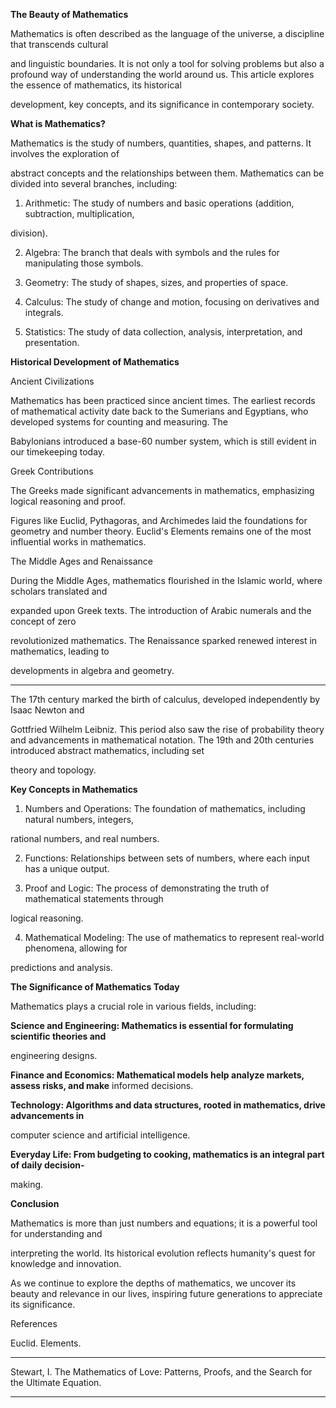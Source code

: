 **The Beauty of Mathematics**

Mathematics is often described as the language of the universe, a discipline that transcends cultural

and linguistic boundaries. It is not only a tool for solving problems but also a profound way of
understanding the world around us. This article explores the essence of mathematics, its historical

development, key concepts, and its significance in contemporary society.

**What is Mathematics?**

Mathematics is the study of numbers, quantities, shapes, and patterns. It involves the exploration of

abstract concepts and the relationships between them. Mathematics can be divided into several
branches, including:

1. Arithmetic: The study of numbers and basic operations (addition, subtraction, multiplication,

division).

2. Algebra: The branch that deals with symbols and the rules for manipulating those symbols.

3. Geometry: The study of shapes, sizes, and properties of space.

4. Calculus: The study of change and motion, focusing on derivatives and integrals.

5. Statistics: The study of data collection, analysis, interpretation, and presentation.

**Historical Development of Mathematics**

Ancient Civilizations

Mathematics has been practiced since ancient times. The earliest records of mathematical activity date
back to the Sumerians and Egyptians, who developed systems for counting and measuring. The

Babylonians introduced a base-60 number system, which is still evident in our timekeeping today.

Greek Contributions

The Greeks made significant advancements in mathematics, emphasizing logical reasoning and proof.

Figures like Euclid, Pythagoras, and Archimedes laid the foundations for geometry and number theory.
Euclid's Elements remains one of the most influential works in mathematics.

The Middle Ages and Renaissance

During the Middle Ages, mathematics flourished in the Islamic world, where scholars translated and

expanded upon Greek texts. The introduction of Arabic numerals and the concept of zero

revolutionized mathematics. The Renaissance sparked renewed interest in mathematics, leading to

developments in algebra and geometry.


-----

The 17th century marked the birth of calculus, developed independently by Isaac Newton and

Gottfried Wilhelm Leibniz. This period also saw the rise of probability theory and advancements in
mathematical notation. The 19th and 20th centuries introduced abstract mathematics, including set

theory and topology.

**Key Concepts in Mathematics**

1. Numbers and Operations: The foundation of mathematics, including natural numbers, integers,

rational numbers, and real numbers.

2. Functions: Relationships between sets of numbers, where each input has a unique output.

3. Proof and Logic: The process of demonstrating the truth of mathematical statements through

logical reasoning.

4. Mathematical Modeling: The use of mathematics to represent real-world phenomena, allowing for

predictions and analysis.

**The Significance of Mathematics Today**

Mathematics plays a crucial role in various fields, including:

**Science and Engineering: Mathematics is essential for formulating scientific theories and**

engineering designs.

**Finance and Economics: Mathematical models help analyze markets, assess risks, and make**
informed decisions.

**Technology: Algorithms and data structures, rooted in mathematics, drive advancements in**

computer science and artificial intelligence.

**Everyday Life: From budgeting to cooking, mathematics is an integral part of daily decision-**

making.

**Conclusion**

Mathematics is more than just numbers and equations; it is a powerful tool for understanding and

interpreting the world. Its historical evolution reflects humanity's quest for knowledge and innovation.

As we continue to explore the depths of mathematics, we uncover its beauty and relevance in our lives,
inspiring future generations to appreciate its significance.

References

Euclid. Elements.


-----

Stewart, I. The Mathematics of Love: Patterns, Proofs, and the Search for the Ultimate Equation.


-----

